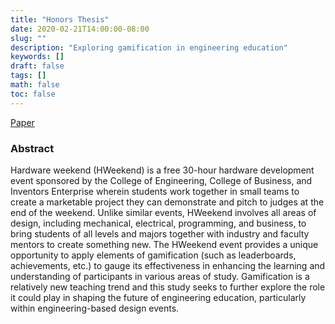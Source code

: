 ```yaml
---
title: "Honors Thesis"
date: 2020-02-21T14:00:00-08:00
slug: ""
description: "Exploring gamification in engineering education"
keywords: []
draft: false
tags: []
math: false
toc: false
---
```


[Paper](https://ir.library.oregonstate.edu/concern/honors_college_theses/hm50tz48c)

### Abstract
Hardware weekend (HWeekend) is a free 30-hour hardware development event sponsored by the College of Engineering, College of Business, and Inventors Enterprise wherein students work together in small teams to create a marketable project they can demonstrate and pitch to judges at the end of the weekend. Unlike similar events, HWeekend involves all areas of design, including mechanical, electrical, programming, and business, to bring students of all levels and majors together with industry and faculty mentors to create something new. The HWeekend event provides a unique opportunity to apply elements of gamification (such as leaderboards, achievements, etc.) to gauge its effectiveness in enhancing the learning and understanding of participants in various areas of study. Gamification is a relatively new teaching trend and this study seeks to further explore the role it could play in shaping the future of engineering education, particularly within engineering-based design events.


